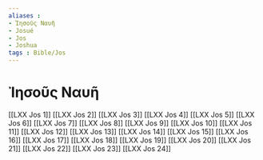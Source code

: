 ```yaml
---
aliases : 
- Ἰησοῦς Ναυῆ
- Josué
- Jos
- Joshua
tags : Bible/Jos
---
```


# Ἰησοῦς Ναυῆ

[[LXX Jos 1]]
[[LXX Jos 2]]
[[LXX Jos 3]]
[[LXX Jos 4]]
[[LXX Jos 5]]
[[LXX Jos 6]]
[[LXX Jos 7]]
[[LXX Jos 8]]
[[LXX Jos 9]]
[[LXX Jos 10]]
[[LXX Jos 11]]
[[LXX Jos 12]]
[[LXX Jos 13]]
[[LXX Jos 14]]
[[LXX Jos 15]]
[[LXX Jos 16]]
[[LXX Jos 17]]
[[LXX Jos 18]]
[[LXX Jos 19]]
[[LXX Jos 20]]
[[LXX Jos 21]]
[[LXX Jos 22]]
[[LXX Jos 23]]
[[LXX Jos 24]]
